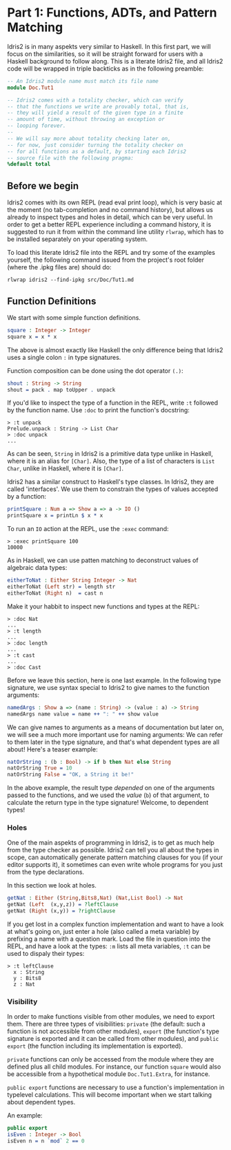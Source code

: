 # Part 1: Functions, ADTs, and Pattern Matching

Idris2 is in many aspekts very similar to Haskell. In this
first part, we will focus on the similarities, so it will
be straight forward for users with a Haskell background
to follow along. This is a literate Idris2 file, and all
Idris2 code will be wrapped in triple backticks as in
the following preamble:

```idris
-- An Idris2 module name must match its file name
module Doc.Tut1

-- Idris2 comes with a totality checker, which can verify
-- that the functions we write are provably total, that is,
-- they will yield a result of the given type in a finite
-- amount of time, without throwing an exception or
-- looping forever.
--
-- We will say more about totality checking later on,
-- for now, just consider turning the totality checker on
-- for all functions as a default, by starting each Idris2
-- source file with the following pragma:
%default total
```

## Before we begin

Idris2 comes with its own REPL (read eval print loop), which
is very basic at the moment (no tab-completion and no command history),
but allows us already to inspect types and holes in detail, which
can be very useful. In order to get a better REPL experience including
a command history, it is suggested to run it from within
the command line utility `rlwrap`, which has to be installed
separately on your operating system.

To load this literate Idris2 file into the REPL and try some
of the examples yourself, the following command issued from
the project's root folder (where the .ipkg files are) should do:

```
rlwrap idris2 --find-ipkg src/Doc/Tut1.md
```

## Function Definitions

We start with some simple function definitions.

```idris
square : Integer -> Integer
square x = x * x
```

The above is almost exactly like Haskell the only difference
being that Idris2 uses a single colon `:` in type signatures.

Function composition can be done using the dot operator `(.)`:

```idris
shout : String -> String
shout = pack . map toUpper . unpack
```

If you'd like to inspect the type of a function in the REPL,
write `:t` followed by the function name. Use `:doc`
to print the function's docstring:

```
> :t unpack
Prelude.unpack : String -> List Char
> :doc unpack
...
```

As can be seen, `String` in Idris2 is a primitive data type
unlike in Haskell, where it is an alias for `[Char]`. Also,
the type of a list of characters is `List Char`, unlike in
Haskell, where it is `[Char]`.

Idris2 has a similar construct to Haskell's type classes. In
Idris2, they are called 'interfaces'. We use them to constrain
the types of values accepted by a function:

```idris
printSquare : Num a => Show a => a -> IO ()
printSquare x = printLn $ x * x
```

To run an `IO` action at the REPL, use the `:exec` command:

```
> :exec printSquare 100
10000
```

As in Haskell, we can use patten matching to deconstruct
values of algebraic data types:

```idris
eitherToNat : Either String Integer -> Nat
eitherToNat (Left str) = length str
eitherToNat (Right n)  = cast n
```

Make it your habbit to inspect new functions and types at the
REPL:

```
> :doc Nat
...
> :t length
...
> :doc length
...
> :t cast
...
> :doc Cast
```

Before we leave this section, here is one last example.
In the following type signature, we use syntax special
to Idris2 to give names to the function arguments:

```idris
namedArgs : Show a => (name : String) -> (value : a) -> String
namedArgs name value = name ++ ": " ++ show value
```

We can give names to arguments as a means of documentation
but later on, we will see a much more important use for naming
arguments: We can refer to them later in the type signature, and
that's what dependent types are all about! Here's a teaser
example:

```idris
natOrString : (b : Bool) -> if b then Nat else String
natOrString True = 10
natOrString False = "OK, a String it be!"
```

In the above example, the result type *depended* on one of
the arguments passed to the functions, and we used the
*value* (`b`) of that argument, to calculate the return
type in the type signature! Welcome, to dependent types!

### Holes

One of the main aspekts of programming in Idris2, is to get
as much help from the type checker as possible. Idris2 can
tell you all about the types in scope, can automatically
generate pattern matching clauses for you (if your editor
supports it), it sometimes can even write whole programs
for you just from the type declarations.

In this section we look at holes.

```idris
getNat : Either (String,Bits8,Nat) (Nat,List Bool) -> Nat
getNat (Left  (x,y,z)) = ?leftClause
getNat (Right (x,y)) = ?rightClause
```

If you get lost in a complex function implementation and
want to have a look at what's going on, just enter a
hole (also called a meta variable) by prefixing a name
with a question mark. Load the file in question into
the REPL, and have a look at the types: `:m` lists
all meta variables, `:t` can be used to dispaly their
types:

```
> :t leftClause
  x : String
  y : Bits8
  z : Nat
```

### Visibility

In order to make functions visible from other modules,
we need to export them. There are three types of
visibilities: `private` (the default: such a function
is not accessible from other modules), `export` (the
function's type signature is exported and it can be
called from other modules), and `public export`
(the function including its implementation is exported).

`private` functions can only be accessed from the module
where they are defined plus all child modules. For instance,
our function `square` would also be accessible from a
hypothetical module `Doc.Tut1.Extra`, for instance.

`public export` functions are necessary to use a function's
implementation in typelevel calculations. This will become
important when we start talking about dependent types.

An example:

```idris
public export
isEven : Integer -> Bool
isEven n = n `mod` 2 == 0
```
